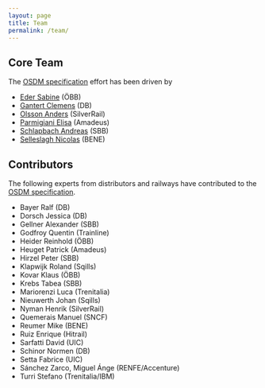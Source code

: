 ```yaml
---
layout: page
title: Team
permalink: /team/
---
```


## Core Team

The [OSDM specification](../spec) effort has been driven by

- [Eder Sabine](https://www.linkedin.com/in/sabine-eder-3315a512b/) (ÖBB)
- [Gantert Clemens](https://www.linkedin.com/in/clemens-g-88783725) (DB)
- [Olsson Anders](https://www.linkedin.com/in/anders-olsson-5712a32a/) (SilverRail)
- [Parmigiani Elisa](https://www.linkedin.com/in/elisa-parmigiani-186b5745/) (Amadeus)
- [Schlapbach Andreas](https://www.linkedin.com/in/andreas-schlapbach-09b095ab/) (SBB)
- [Selleslagh Nicolas](https://linkedin.com/in/nicolasselleslagh) (BENE)

## Contributors

The following experts from distributors and railways have contributed to the [OSDM specification](../spec).

- Bayer Ralf (DB)
- Dorsch Jessica (DB)
- Gellner Alexander (SBB)
- Godfroy Quentin (Trainline)
- Heider Reinhold (ÖBB)
- Heuget Patrick (Amadeus)
- Hirzel Peter (SBB)
- Klapwijk Roland (Sqills)
- Kovar Klaus (ÖBB)
- Krebs Tabea (SBB)
- Mariorenzi Luca (Trenitalia)
- Nieuwerth Johan (Sqills)
- Nyman Henrik (SilverRail)
- Quemerais Manuel (SNCF)
- Reumer Mike (BENE)
- Ruiz Enrique (Hitrail)
- Sarfatti David (UIC)
- Schinor Normen (DB)
- Setta Fabrice (UIC)
- Sánchez Zarco, Miguel Ánge (RENFE/Accenture)
- Turri Stefano (Trenitalia/IBM)
